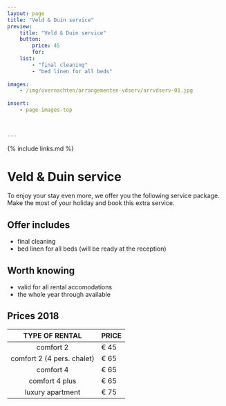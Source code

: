 ```yaml
---
layout: page
title: "Veld & Duin service"
preview: 
    title: "Veld & Duin service"
    button:
        price: 45
        for: 
    list:
        - "final cleaning"
        - "bed linen for all beds"
        
images:
    - /img/overnachten/arrangementen-vdserv/arrvdserv-01.jpg
    
insert:
    - page-images-top
    
    
    
---
```


{% include links.md %}


# Veld & Duin service

To enjoy your stay even more, we offer you the following service package. Make the most of your holiday and book this extra service.

## Offer includes

- final cleaning
- bed linen for all beds (will be ready at the reception)


## Worth knowing

- valid for all rental accomodations
- the whole year through available


## Prices 2018

TYPE OF RENTAL       | PRICE
:------------------:|:-----------             
comfort 2           |€ 45  
comfort 2 (4 pers. chalet) |€ 65  
comfort 4           |€ 65         
comfort 4 plus      |€ 65  
luxury apartment    |€ 75        